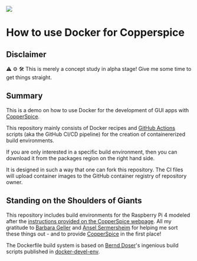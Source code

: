 ![](https://img.shields.io/github/actions/workflow/status/daixtrose/how-to-use-docker-for-copperspice/docker-copperspice-compile-and-install-image.yml?style=plastic)

# How to use Docker for Copperspice

## Disclaimer

:warning: :gear: :hammer_and_wrench: This is merely a concept study in alpha stage! Give me some time to get things straight.

## Summary

This is a demo on how to use Docker for the development of GUI apps with [CopperSpice](https://github.com/copperspice). 

This repository mainly consists of Docker recipes and [GitHub Actions](https://github.com/features/actions) scripts (aka the GitHub CI/CD pipeline) for the creation of containererized build environments. 

If you are only interested in a specific build environment, then you can download it from the packages region on the right hand side.

It is designed in such a way that one can fork this repository. The CI files will upload container images to the GitHub container registry of repository owner. 

## Standing on the Shoulders of Giants

This repository includes build environments for the Raspberry Pi 4 modeled after the [instructions provided on the CopperSpice webpage](https://www.copperspice.com/docs/cs_overview/build-pi.html). All my gratitude to [Barbara Geller](@bgeller) and [Ansel Sermersheim](@agserm) for helping me sort these things out - and to provide [CopperSpice](https://www.copperspice.com) in the first place!  

The Dockerfile build system is based on [Bernd Doser](@BerndDoser)'s ingenious build scripts published in [docker-devel-env](https://github.com/BrainTwister/docker-devel-env). 




